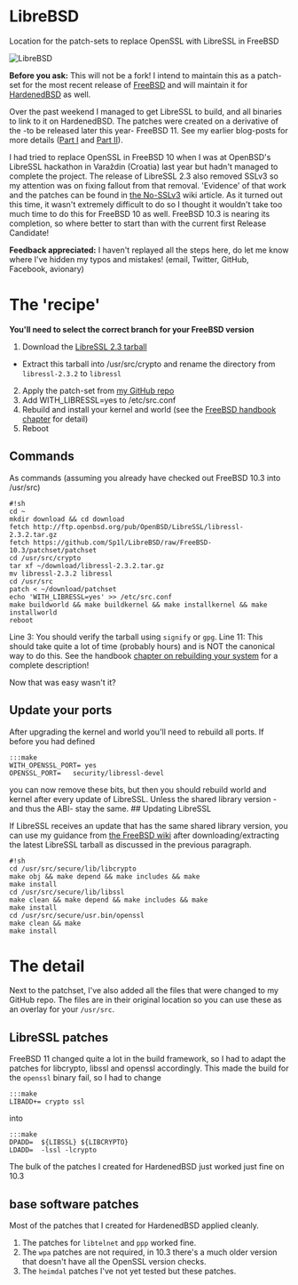 # LibreBSD
Location for the patch-sets to replace OpenSSL with LibreSSL in FreeBSD

![LibreBSD](https://cloud.githubusercontent.com/assets/7547697/13683368/9a2d31f0-e706-11e5-8c72-4f66273040ac.png)

**Before you ask:** This will not be a fork! I intend to maintain this as a patch-set for the most recent release of [FreeBSD](https://freebsd.org) and will maintain it for [HardenedBSD](https://hardenedbsd.org) as well.

Over the past weekend I managed to get LibreSSL to build, and all binaries to link to it on HardenedBSD. The patches were created on a derivative of the -to be released later this year- FreeBSD 11. See my earlier blog-posts for more details ([Part I](/libressl/2016-03-05/libressl-in-hardenedbsd-base-part-i.html) and [Part II](/libressl/2016-03-06/libressl-in-hardenedbsd-base-part-ii.html)).

I had tried to replace OpenSSL in FreeBSD 10 when I was at OpenBSD's LibreSSL hackathon in Varaždin (Croatia) last year but hadn't managed to complete the project. The release of LibreSSL 2.3 also removed SSLv3 so my attention was on fixing fallout from that removal. 'Evidence' of that work and the patches can be found in [the No-SSLv3](https://wiki.freebsd.org/OpenSSL/No-SSLv3) wiki article. As it turned out this time, it wasn't extremely difficult to do so I thought it wouldn't take too much time to do this for FreeBSD 10 as well. FreeBSD 10.3 is nearing its completion, so where better to start than with the current first Release Candidate!

**Feedback appreciated:** I haven't replayed all the steps here, do let me know where I've hidden my typos and mistakes! (email, Twitter, GitHub, Facebook, avionary)

# The 'recipe'

**You'll need to select the correct branch for your FreeBSD version**

1. Download the [LibreSSL 2.3 tarball](http://ftp.openbsd.org/pub/OpenBSD/LibreSSL/libressl-2.3.2.tar.gz)
  * Extract this tarball into /usr/src/crypto and rename the directory from `libressl-2.3.2` to `libressl`
2. Apply the patch-set from [my GitHub repo](https://github.com/Sp1l/LibreBSD/tree/FreeBSD-10.3/patchset)
3. Add WITH_LIBRESSL=yes to /etc/src.conf
4. Rebuild and install your kernel and world (see the [FreeBSD handbook chapter](https://www.freebsd.org/doc/en_US.ISO8859-1/books/handbook/makeworld.html) for detail)
5. Reboot

## Commands

As commands (assuming you already have checked out FreeBSD 10.3 into /usr/src)

	#!sh
	cd ~
	mkdir download && cd download
	fetch http://ftp.openbsd.org/pub/OpenBSD/LibreSSL/libressl-2.3.2.tar.gz
	fetch https://github.com/Sp1l/LibreBSD/raw/FreeBSD-10.3/patchset/patchset
	cd /usr/src/crypto
	tar xf ~/download/libressl-2.3.2.tar.gz
	mv libressl-2.3.2 libressl
	cd /usr/src
	patch < ~/download/patchset
	echo 'WITH_LIBRESSL=yes' >> /etc/src.conf
	make buildworld && make buildkernel && make installkernel && make installworld
	reboot

Line 3: You should verify the tarball using `signify` or `gpg`.	
Line 11: This should take quite a lot of time (probably hours) and is NOT the canonical way to do this. See the handbook [chapter on rebuilding your system](https://www.freebsd.org/doc/en_US.ISO8859-1/books/handbook/makeworld.html) for a complete description!	

Now that was easy wasn't it?

## Update your ports

After upgrading the kernel and world you'll need to rebuild all ports. If before you had defined

	:::make
	WITH_OPENSSL_PORT= yes
	OPENSSL_PORT=	security/libressl-devel

you can now remove these bits, but then you should rebuild world and kernel after every update of LibreSSL. Unless the shared library version -and thus the ABI- stay the same. ## Updating LibreSSL

If LibreSSL receives an update that has the same shared library version, you can use my guidance from [the FreeBSD wiki](https://wiki.freebsd.org/BernardSpil/PartialWorldBuilds) after downloading/extracting the latest LibreSSL tarball as discussed in the previous paragraph.

	#!sh
	cd /usr/src/secure/lib/libcrypto
	make obj && make depend && make includes && make
	make install
	cd /usr/src/secure/lib/libssl
	make clean && make depend && make includes && make
	make install
	cd /usr/src/secure/usr.bin/openssl
	make clean && make
	make install


# The detail

Next to the patchset, I've also added all the files that were changed to my GitHub repo. The files are in their original location so you can use these as an overlay for your `/usr/src`.

## LibreSSL patches

FreeBSD 11 changed quite a lot in the build framework, so I had to adapt the patches for libcrypto, libssl and openssl accordingly. This made the build for the `openssl` binary fail, so I had to change

	:::make
	LIBADD+= crypto ssl

into

	:::make
	DPADD=  ${LIBSSL} ${LIBCRYPTO}
	LDADD=  -lssl -lcrypto

The bulk of the patches I created for HardenedBSD just worked just fine on 10.3 

## base software patches

Most of the patches that I created for HardenedBSD applied cleanly.

1. The patches for `libtelnet` and `ppp` worked fine.
2. The `wpa` patches are not required, in 10.3 there's a much older version that doesn't have all the OpenSSL version checks.
3. The `heimdal` patches I've not yet tested but these patches.
